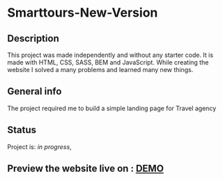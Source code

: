 # Smarttours-New-Version

## Description 
This project was made independently and without any starter code. It is made with HTML, CSS, SASS, BEM and JavaScript.
While creating the website I solved a many problems and learned many new things.

## General info
The project required me to build a simple landing page for Travel agency

## Status

Project is: _in progress_,

## Preview the website live on : [DEMO]( https://carolinafledgling.github.io/smarttours-New-Version/)










